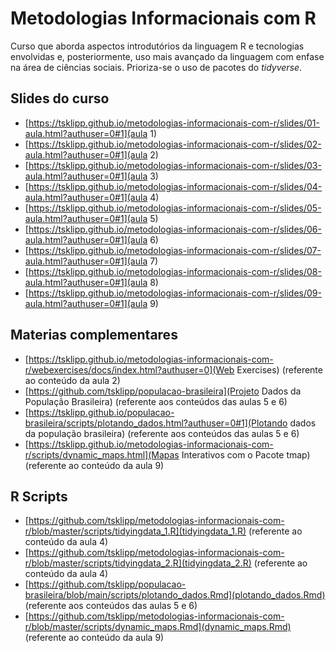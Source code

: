 # Metodologias Informacionais com R

Curso que aborda aspectos introdutórios da linguagem R e tecnologias envolvidas e, posteriormente, uso mais avançado da linguagem com enfase na área de ciências sociais. Prioriza-se o uso de pacotes do *tidyverse*.

## Slides do curso
- [https://tsklipp.github.io/metodologias-informacionais-com-r/slides/01-aula.html?authuser=0#1](aula 1)
- [https://tsklipp.github.io/metodologias-informacionais-com-r/slides/02-aula.html?authuser=0#1](aula 2)
- [https://tsklipp.github.io/metodologias-informacionais-com-r/slides/03-aula.html?authuser=0#1](aula 3)
- [https://tsklipp.github.io/metodologias-informacionais-com-r/slides/04-aula.html?authuser=0#1](aula 4)
- [https://tsklipp.github.io/metodologias-informacionais-com-r/slides/05-aula.html?authuser=0#1](aula 5)
- [https://tsklipp.github.io/metodologias-informacionais-com-r/slides/06-aula.html?authuser=0#1](aula 6)
- [https://tsklipp.github.io/metodologias-informacionais-com-r/slides/07-aula.html?authuser=0#1](aula 7)
- [https://tsklipp.github.io/metodologias-informacionais-com-r/slides/08-aula.html?authuser=0#1](aula 8)
- [https://tsklipp.github.io/metodologias-informacionais-com-r/slides/09-aula.html?authuser=0#1](aula 9)

## Materias complementares
- [https://tsklipp.github.io/metodologias-informacionais-com-r/webexercises/docs/index.html?authuser=0](Web Exercises) (referente ao conteúdo da aula 2)
- [https://github.com/tsklipp/populacao-brasileira](Projeto Dados da População Brasileira) (referente aos conteúdos das aulas 5 e 6)
- [https://tsklipp.github.io/populacao-brasileira/scripts/plotando_dados.html?authuser=0#1](Plotando dados da população brasileira) (referente aos conteúdos das aulas 5 e 6)
- [https://tsklipp.github.io/metodologias-informacionais-com-r/scripts/dynamic_maps.html](Mapas Interativos com o Pacote tmap) (referente ao conteúdo da aula 9)

## R Scripts
- [https://github.com/tsklipp/metodologias-informacionais-com-r/blob/master/scripts/tidyingdata_1.R](tidyingdata_1.R) (referente ao conteúdo da aula 4)
- [https://github.com/tsklipp/metodologias-informacionais-com-r/blob/master/scripts/tidyingdata_2.R](tidyingdata_2.R) (referente ao conteúdo da aula 4)
- [https://github.com/tsklipp/populacao-brasileira/blob/main/scripts/plotando_dados.Rmd](plotando_dados.Rmd) (referente aos conteúdos das aulas 5 e 6)
- [https://github.com/tsklipp/metodologias-informacionais-com-r/blob/master/scripts/dynamic_maps.Rmd](dynamic_maps.Rmd) (referente ao conteúdo da aula 9)
